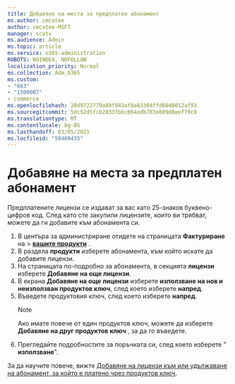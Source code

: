 ```yaml
---
title: Добавяне на места за предплатен абонамент
ms.author: cmcatee
author: cmcatee-MSFT
manager: scotv
ms.audience: Admin
ms.topic: article
ms.service: o365-administration
ROBOTS: NOINDEX, NOFOLLOW
localization_priority: Normal
ms.collection: Adm_O365
ms.custom:
- "663"
- "1500007"
- commerce
ms.openlocfilehash: 28d9722779a89f843af8a83304ffd6640012af93
ms.sourcegitcommit: 5dc52d5fcb2833fbbc064edb783e609d8eef79c0
ms.translationtype: MT
ms.contentlocale: bg-BG
ms.lasthandoff: 03/05/2021
ms.locfileid: "50469435"
---
```

# <a name="add-seats-to-a-prepaid-subscription"></a>Добавяне на места за предплатен абонамент

Предплатените лицензи се издават за вас като 25-знаков буквено-цифров код. След като сте закупили лицензите, които ви трябват, можете да ги добавите към абонамента си.

1. В центъра за администриране отидете на страницата **Фактуриране** на  >  **[вашите продукти](https://go.microsoft.com/fwlink/p/?linkid=842054)** .
2. В раздела **продукти** изберете абонамента, към който искате да добавите лицензи.
3. На страницата по-подробно за абонамента, в секцията **лицензи** изберете **Добавяне на още лицензи**.
4. В екрана **Добавяне на още лицензи** изберете **използване на нов и неизползван продуктов ключ**, след което изберете **напред**.
5. Въведете продуктовия ключ, след което изберете **напред**.
    > [!NOTE]
    > Ако имате повече от един продуктов ключ, можете да изберете **Добавяне на друг продуктов ключ** , за да го въведете.
6. Прегледайте подробностите за поръчката си, след което изберете " **използване**".

За да научите повече, вижте [Добавяне на лицензи към или удължаване на абонамент, за който е платено чрез продуктов ключ](https://docs.microsoft.com/microsoft-365/commerce/licenses/add-licenses-using-product-key).